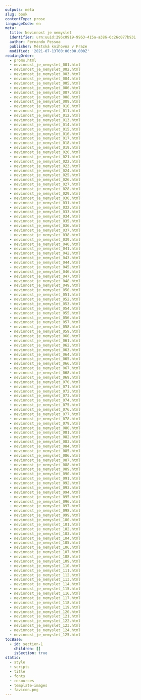 ```yaml
---
outputs: meta
slug: book
contentType: prose
languageCode: en
meta:
  title: Nevinnost je nemyslet
  identifier: urn:uuid:296c0919-9963-415a-a386-6c26c077b931
  author: Fernando Pessoa
  publisher: Městská knihovna v Praze
  modified: '2021-07-13T00:00:00.000Z'
readingOrder:
  - promo.html
  - nevinnost_je_nemyslet_001.html
  - nevinnost_je_nemyslet_002.html
  - nevinnost_je_nemyslet_003.html
  - nevinnost_je_nemyslet_004.html
  - nevinnost_je_nemyslet_005.html
  - nevinnost_je_nemyslet_006.html
  - nevinnost_je_nemyslet_007.html
  - nevinnost_je_nemyslet_008.html
  - nevinnost_je_nemyslet_009.html
  - nevinnost_je_nemyslet_010.html
  - nevinnost_je_nemyslet_011.html
  - nevinnost_je_nemyslet_012.html
  - nevinnost_je_nemyslet_013.html
  - nevinnost_je_nemyslet_014.html
  - nevinnost_je_nemyslet_015.html
  - nevinnost_je_nemyslet_016.html
  - nevinnost_je_nemyslet_017.html
  - nevinnost_je_nemyslet_018.html
  - nevinnost_je_nemyslet_019.html
  - nevinnost_je_nemyslet_020.html
  - nevinnost_je_nemyslet_021.html
  - nevinnost_je_nemyslet_022.html
  - nevinnost_je_nemyslet_023.html
  - nevinnost_je_nemyslet_024.html
  - nevinnost_je_nemyslet_025.html
  - nevinnost_je_nemyslet_026.html
  - nevinnost_je_nemyslet_027.html
  - nevinnost_je_nemyslet_028.html
  - nevinnost_je_nemyslet_029.html
  - nevinnost_je_nemyslet_030.html
  - nevinnost_je_nemyslet_031.html
  - nevinnost_je_nemyslet_032.html
  - nevinnost_je_nemyslet_033.html
  - nevinnost_je_nemyslet_034.html
  - nevinnost_je_nemyslet_035.html
  - nevinnost_je_nemyslet_036.html
  - nevinnost_je_nemyslet_037.html
  - nevinnost_je_nemyslet_038.html
  - nevinnost_je_nemyslet_039.html
  - nevinnost_je_nemyslet_040.html
  - nevinnost_je_nemyslet_041.html
  - nevinnost_je_nemyslet_042.html
  - nevinnost_je_nemyslet_043.html
  - nevinnost_je_nemyslet_044.html
  - nevinnost_je_nemyslet_045.html
  - nevinnost_je_nemyslet_046.html
  - nevinnost_je_nemyslet_047.html
  - nevinnost_je_nemyslet_048.html
  - nevinnost_je_nemyslet_049.html
  - nevinnost_je_nemyslet_050.html
  - nevinnost_je_nemyslet_051.html
  - nevinnost_je_nemyslet_052.html
  - nevinnost_je_nemyslet_053.html
  - nevinnost_je_nemyslet_054.html
  - nevinnost_je_nemyslet_055.html
  - nevinnost_je_nemyslet_056.html
  - nevinnost_je_nemyslet_057.html
  - nevinnost_je_nemyslet_058.html
  - nevinnost_je_nemyslet_059.html
  - nevinnost_je_nemyslet_060.html
  - nevinnost_je_nemyslet_061.html
  - nevinnost_je_nemyslet_062.html
  - nevinnost_je_nemyslet_063.html
  - nevinnost_je_nemyslet_064.html
  - nevinnost_je_nemyslet_065.html
  - nevinnost_je_nemyslet_066.html
  - nevinnost_je_nemyslet_067.html
  - nevinnost_je_nemyslet_068.html
  - nevinnost_je_nemyslet_069.html
  - nevinnost_je_nemyslet_070.html
  - nevinnost_je_nemyslet_071.html
  - nevinnost_je_nemyslet_072.html
  - nevinnost_je_nemyslet_073.html
  - nevinnost_je_nemyslet_074.html
  - nevinnost_je_nemyslet_075.html
  - nevinnost_je_nemyslet_076.html
  - nevinnost_je_nemyslet_077.html
  - nevinnost_je_nemyslet_078.html
  - nevinnost_je_nemyslet_079.html
  - nevinnost_je_nemyslet_080.html
  - nevinnost_je_nemyslet_081.html
  - nevinnost_je_nemyslet_082.html
  - nevinnost_je_nemyslet_083.html
  - nevinnost_je_nemyslet_084.html
  - nevinnost_je_nemyslet_085.html
  - nevinnost_je_nemyslet_086.html
  - nevinnost_je_nemyslet_087.html
  - nevinnost_je_nemyslet_088.html
  - nevinnost_je_nemyslet_089.html
  - nevinnost_je_nemyslet_090.html
  - nevinnost_je_nemyslet_091.html
  - nevinnost_je_nemyslet_092.html
  - nevinnost_je_nemyslet_093.html
  - nevinnost_je_nemyslet_094.html
  - nevinnost_je_nemyslet_095.html
  - nevinnost_je_nemyslet_096.html
  - nevinnost_je_nemyslet_097.html
  - nevinnost_je_nemyslet_098.html
  - nevinnost_je_nemyslet_099.html
  - nevinnost_je_nemyslet_100.html
  - nevinnost_je_nemyslet_101.html
  - nevinnost_je_nemyslet_102.html
  - nevinnost_je_nemyslet_103.html
  - nevinnost_je_nemyslet_104.html
  - nevinnost_je_nemyslet_105.html
  - nevinnost_je_nemyslet_106.html
  - nevinnost_je_nemyslet_107.html
  - nevinnost_je_nemyslet_108.html
  - nevinnost_je_nemyslet_109.html
  - nevinnost_je_nemyslet_110.html
  - nevinnost_je_nemyslet_111.html
  - nevinnost_je_nemyslet_112.html
  - nevinnost_je_nemyslet_113.html
  - nevinnost_je_nemyslet_114.html
  - nevinnost_je_nemyslet_115.html
  - nevinnost_je_nemyslet_116.html
  - nevinnost_je_nemyslet_117.html
  - nevinnost_je_nemyslet_118.html
  - nevinnost_je_nemyslet_119.html
  - nevinnost_je_nemyslet_120.html
  - nevinnost_je_nemyslet_121.html
  - nevinnost_je_nemyslet_122.html
  - nevinnost_je_nemyslet_123.html
  - nevinnost_je_nemyslet_124.html
  - nevinnost_je_nemyslet_125.html
tocBase:
  - id: section-1
    children: []
    isSection: true
static:
  - style
  - scripts
  - title
  - fonts
  - resources
  - template-images
  - favicon.png
---
```


